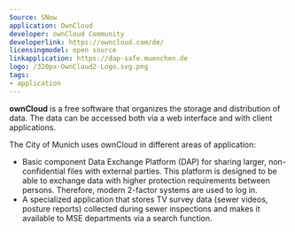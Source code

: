 ```yaml
---
Source: SNow
application: OwnCloud
developer: ownCloud Community
developerlink: https://owncloud.com/de/
licensingmodel: open source
linkapplication: https://dap-safe.muenchen.de
logo: /320px-OwnCloud2-Logo.svg.png
tags:
- application
---
```

__ownCloud__ is a free software that organizes the storage and distribution of data.
The data can be accessed both via a web interface and with client applications. 


The City of Munich uses ownCloud in different areas of application:

* Basic component Data Exchange Platform (DAP) for sharing larger, non-confidential files with external parties.
This platform is designed to be able to exchange data with higher protection requirements between persons. Therefore, modern 2-factor systems are used to log in.
* A specialized application that stores TV survey data (sewer videos, posture reports) collected during sewer inspections and makes it available to MSE departments via a search function.

